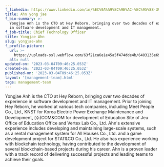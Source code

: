 ```yaml
---
f_linkedin: https://www.linkedin.com/in/%EC%9A%A9%EC%9E%AC-%EC%95%88-390950179/ 
title: Ahn yong jae
f_bio-summary: >-
  Yongjae Anh is the CTO at Hey Reborn, bringing over two decades of experience
  in software development and IT management.
f_job-title: Chief Technology Officer
title: Yongjae Ahn
slug: yongjae-ahn
f_profile-picture:
  url: >-
    https://uploads-ssl.webflow.com/63f21ca6e1e45a5f474dde4b/6403135e697b1321aa03b875_IMAGE%202023-03-04%2016%3A46%3A05.jpg
  alt: null
updated-on: '2023-03-04T09:46:25.053Z'
created-on: '2023-03-04T09:46:25.053Z'
published-on: '2023-03-04T09:46:25.053Z'
layout: '[management-team].html'
tags: management-team
---
```


Yongjae Anh is the CTO at Hey Reborn, bringing over two decades of experience in software development and IT management. Prior to joining Hey Reborn, he worked at various tech companies, including Meet People Co., Ltd., KNST for Korea Electric Power Exchange Maintenance and Development, (주)COM&COM for development of Education Site of Jeu Office of Education Office and Vertex Lab Co., Ltd. Ahn's extensive experience includes developing and maintaining large-scale systems, such as a rental management system for All Houses Co., Ltd. and a game development project for STAT&CO Co., Ltd. He also has experience working with blockchain technology, having contributed to the development of several blockchain-based projects during his career. Ahn is a proven leader with a track record of delivering successful projects and leading teams to achieve their goals.
